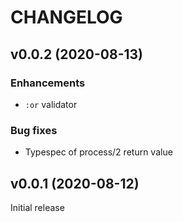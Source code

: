 # CHANGELOG

## v0.0.2 (2020-08-13)

### Enhancements

* `:or` validator

### Bug fixes

* Typespec of process/2 return value

## v0.0.1 (2020-08-12)

Initial release